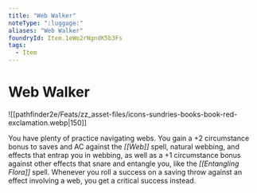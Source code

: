 ```yaml
---
title: "Web Walker"
noteType: ":luggage:"
aliases: "Web Walker"
foundryId: Item.1eWo2rNgndK5b3Fs
tags:
  - Item
---
```


# Web Walker
![[pathfinder2e/Feats/zz_asset-files/icons-sundries-books-book-red-exclamation.webp|150]]

You have plenty of practice navigating webs. You gain a +2 circumstance bonus to saves and AC against the _[[Web]]_ spell, natural webbing, and effects that entrap you in webbing, as well as a +1 circumstance bonus against other effects that snare and entangle you, like the _[[Entangling Flora]]_ spell. Whenever you roll a success on a saving throw against an effect involving a web, you get a critical success instead.
